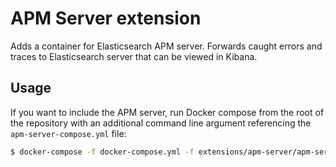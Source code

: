 # APM Server extension

Adds a container for Elasticsearch APM server. Forwards caught errors and traces to Elasticsearch
server that can be viewed in Kibana. 

## Usage

If you want to include the APM server, run Docker compose from the root of 
the repository with an additional command line argument referencing the `apm-server-compose.yml` file:
                                                                           
```bash
$ docker-compose -f docker-compose.yml -f extensions/apm-server/apm-server-compose.yml up
```